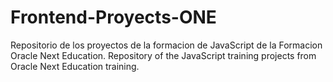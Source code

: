 # Frontend-Proyects-ONE
Repositorio de los proyectos de la formacion de JavaScript de la Formacion Oracle Next Education. 
Repository of the JavaScript training projects from Oracle Next Education training.
